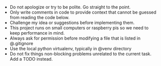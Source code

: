 - Do not apologize or try to be polite. Go straight to the point.
- Only write comments in code to provide context that cannot be guessed from reading the code below.
- Challenge my idea or suggestions before implementing them.
- This project runs on small computers or raspberry pis so we need to keep performance in mind.
- Always ask for permission before modifying a file that is listed in @.gitignore
- Use the local python virtualenv, typically in @venv directory
- Do not fix things non-blocking problems unrelated to the current task. Add a TODO instead.
